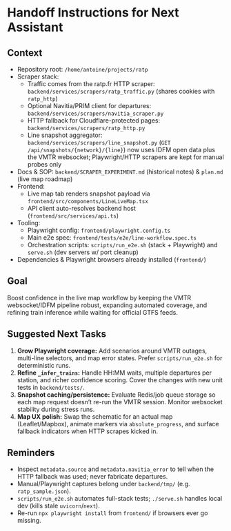 # Handoff Instructions for Next Assistant

## Context
- Repository root: `/home/antoine/projects/ratp`
- Scraper stack:
  - Traffic comes from the ratp.fr HTTP scraper: `backend/services/scrapers/ratp_traffic.py` (shares cookies with `ratp_http`)
  - Optional Navitia/PRIM client for departures: `backend/services/scrapers/navitia_scraper.py`
  - HTTP fallback for Cloudflare-protected pages: `backend/services/scrapers/ratp_http.py`
  - Line snapshot aggregator: `backend/services/scrapers/line_snapshot.py` (`GET /api/snapshots/{network}/{line}`) now uses IDFM open data plus the VMTR websocket; Playwright/HTTP scrapers are kept for manual probes only
- Docs & SOP: `backend/SCRAPER_EXPERIMENT.md` (historical notes) & `plan.md` (live map roadmap)
- Frontend:
  - Live map tab renders snapshot payload via `frontend/src/components/LineLiveMap.tsx`
  - API client auto-resolves backend host (`frontend/src/services/api.ts`)
- Tooling:
  - Playwright config: `frontend/playwright.config.ts`
  - Main e2e spec: `frontend/tests/e2e/line-workflow.spec.ts`
  - Orchestration scripts: `scripts/run_e2e.sh` (stack + Playwright) and `serve.sh` (dev servers w/ port cleanup)
- Dependencies & Playwright browsers already installed (`frontend/`)

## Goal
Boost confidence in the live map workflow by keeping the VMTR websocket/IDFM pipeline robust, expanding automated coverage, and refining train inference while waiting for official GTFS feeds.

## Suggested Next Tasks
1. **Grow Playwright coverage:** Add scenarios around VMTR outages, multi-line selectors, and map error states. Prefer `scripts/run_e2e.sh` for deterministic runs.
2. **Refine `_infer_trains`:** Handle HH:MM waits, multiple departures per station, and richer confidence scoring. Cover the changes with new unit tests in `backend/tests/`.
3. **Snapshot caching/persistence:** Evaluate Redis/job queue storage so each map request doesn’t re-run the VMTR session. Monitor websocket stability during stress runs.
4. **Map UX polish:** Swap the schematic for an actual map (Leaflet/Mapbox), animate markers via `absolute_progress`, and surface fallback indicators when HTTP scrapes kicked in.

## Reminders
- Inspect `metadata.source` and `metadata.navitia_error` to tell when the HTTP fallback was used; never fabricate departures.
- Manual/Playwright captures belong under `backend/tmp/` (e.g. `ratp_sample.json`).
- `scripts/run_e2e.sh` automates full-stack tests; `./serve.sh` handles local dev (kills stale `uvicorn`/`next`).
- Re-run `npx playwright install` from `frontend/` if browsers ever go missing.
